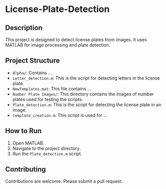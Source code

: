 # License-Plate-Detection

## Description
This project is designed to detect license plates from images. It uses MATLAB for image processing and plate detection.

## Project Structure
- `Alpha/`: Contains ...
- `Letter_detection.m`: This is the script for detecting letters in the license plate.
- `NewTemplates.mat`: This file contains ...
- `Number Plate Images/`: This directory contains the images of number plates used for testing the scripts.
- `Plate_detection.m`: This is the script for detecting the license plate in an image.
- `template_creation.m`: This script is used for ...

## How to Run
1. Open MATLAB.
2. Navigate to the project directory.
3. Run the `Plate_detection.m` script.

## Contributing
Contributions are welcome. Please submit a pull request.